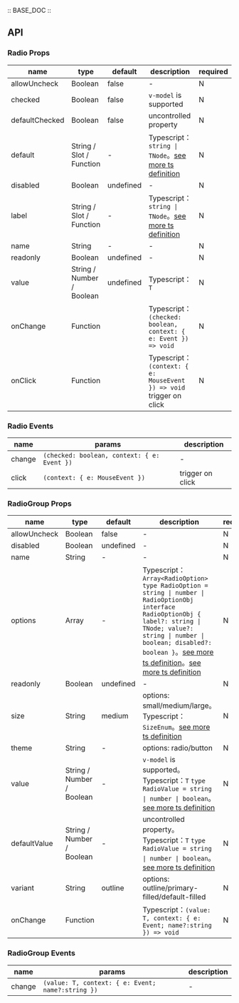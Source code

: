 :: BASE_DOC ::

## API

### Radio Props

name | type | default | description | required
-- | -- | -- | -- | --
allowUncheck | Boolean | false | \- | N
checked | Boolean | false | `v-model` is supported | N
defaultChecked | Boolean | false | uncontrolled property | N
default | String / Slot / Function | - | Typescript：`string \| TNode`。[see more ts definition](https://github.com/Tencent/tdesign-vue/blob/develop/src/common.ts) | N
disabled | Boolean | undefined | \- | N
label | String / Slot / Function | - | Typescript：`string \| TNode`。[see more ts definition](https://github.com/Tencent/tdesign-vue/blob/develop/src/common.ts) | N
name | String | - | \- | N
readonly | Boolean | undefined | \- | N
value | String / Number / Boolean | undefined | Typescript：`T` | N
onChange | Function |  | Typescript：`(checked: boolean, context: { e: Event }) => void`<br/> | N
onClick | Function |  | Typescript：`(context: { e: MouseEvent }) => void`<br/>trigger on click | N

### Radio Events

name | params | description
-- | -- | --
change | `(checked: boolean, context: { e: Event })` | \-
click | `(context: { e: MouseEvent })` | trigger on click


### RadioGroup Props

name | type | default | description | required
-- | -- | -- | -- | --
allowUncheck | Boolean | false | \- | N
disabled | Boolean | undefined | \- | N
name | String | - | \- | N
options | Array | - | Typescript：`Array<RadioOption>` `type RadioOption = string \| number \| RadioOptionObj` `interface RadioOptionObj { label?: string \| TNode; value?: string \| number \| boolean; disabled?: boolean }`。[see more ts definition](https://github.com/Tencent/tdesign-vue/blob/develop/src/common.ts)。[see more ts definition](https://github.com/Tencent/tdesign-vue/tree/develop/src/radio/type.ts) | N
readonly | Boolean | undefined | \- | N
size | String | medium | options: small/medium/large。Typescript：`SizeEnum`。[see more ts definition](https://github.com/Tencent/tdesign-vue/blob/develop/src/common.ts) | N
theme | String | - | options: radio/button | N
value | String / Number / Boolean | - | `v-model` is supported。Typescript：`T` `type RadioValue = string \| number \| boolean`。[see more ts definition](https://github.com/Tencent/tdesign-vue/tree/develop/src/radio/type.ts) | N
defaultValue | String / Number / Boolean | - | uncontrolled property。Typescript：`T` `type RadioValue = string \| number \| boolean`。[see more ts definition](https://github.com/Tencent/tdesign-vue/tree/develop/src/radio/type.ts) | N
variant | String | outline | options: outline/primary-filled/default-filled | N
onChange | Function |  | Typescript：`(value: T, context: { e: Event; name?:string }) => void`<br/> | N

### RadioGroup Events

name | params | description
-- | -- | --
change | `(value: T, context: { e: Event; name?:string })` | \-
